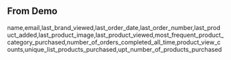 ## From Demo

name,email,last_brand_viewed,last_order_date,last_order_number,last_product_added,last_product_image,last_product_viewed,most_frequent_product_category_purchased,number_of_orders_completed_all_time,product_view_counts,unique_list_products_purchased,upt_number_of_products_purchased

